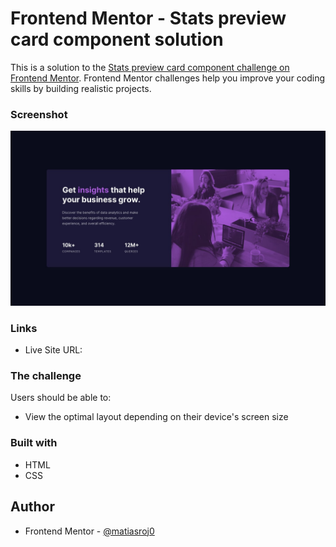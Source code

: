 # Frontend Mentor - Stats preview card component solution

This is a solution to the [Stats preview card component challenge on Frontend Mentor](https://www.frontendmentor.io/challenges/stats-preview-card-component-8JqbgoU62). Frontend Mentor challenges help you improve your coding skills by building realistic projects. 

### Screenshot

![](./design/desktop-design.jpg)

### Links

- Live Site URL: 

### The challenge

Users should be able to:

- View the optimal layout depending on their device's screen size

### Built with

- HTML
- CSS

## Author

- Frontend Mentor - [@matiasroj0](https://www.frontendmentor.io/profile/matiasroj0)